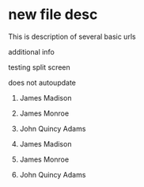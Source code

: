 # new file desc

This is description of several basic urls

additional info

testing split screen

does not autoupdate


1. James Madison
2. James Monroe
3. John Quincy Adams

1. James Madison
1. James Monroe
1. John Quincy Adams
